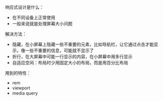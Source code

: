 响应式设计是什么：
- 在不同设备上正常使用
- 一般来说就是处理屏幕大小问题

解决方法：
- 隐藏，在小屏幕上隐藏一些不重要的元素，比如导航栏，让它通过点击才能显示，像一些不重要的信息，可能就不显示了
- 折行，在大屏幕中可能一行显示的内容，在小屏幕中用多行显示
- 自适应空间：布局时少用固定大小的布局，而是用百分比布局

用到的特性：
- rem
- viewport
- media query


